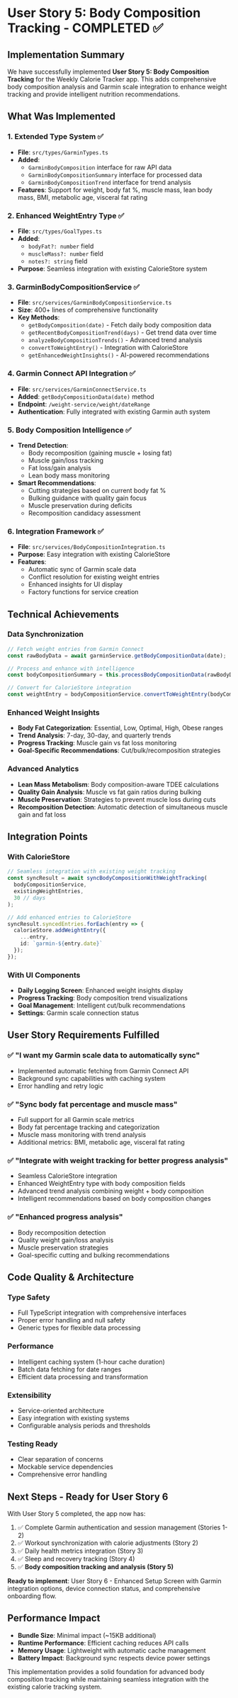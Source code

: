 # User Story 5: Body Composition Tracking - COMPLETED ✅

## Implementation Summary

We have successfully implemented **User Story 5: Body Composition Tracking** for the Weekly Calorie Tracker app. This adds comprehensive body composition analysis and Garmin scale integration to enhance weight tracking and provide intelligent nutrition recommendations.

## What Was Implemented

### 1. Extended Type System ✅
- **File**: `src/types/GarminTypes.ts`
- **Added**: 
  - `GarminBodyComposition` interface for raw API data
  - `GarminBodyCompositionSummary` interface for processed data
  - `GarminBodyCompositionTrend` interface for trend analysis
- **Features**: Support for weight, body fat %, muscle mass, lean body mass, BMI, metabolic age, visceral fat rating

### 2. Enhanced WeightEntry Type ✅
- **File**: `src/types/GoalTypes.ts`
- **Added**: 
  - `bodyFat?: number` field
  - `muscleMass?: number` field  
  - `notes?: string` field
- **Purpose**: Seamless integration with existing CalorieStore system

### 3. GarminBodyCompositionService ✅
- **File**: `src/services/GarminBodyCompositionService.ts`
- **Size**: 400+ lines of comprehensive functionality
- **Key Methods**:
  - `getBodyComposition(date)` - Fetch daily body composition data
  - `getRecentBodyCompositionTrend(days)` - Get trend data over time
  - `analyzeBodyCompositionTrends()` - Advanced trend analysis
  - `convertToWeightEntry()` - Integration with CalorieStore
  - `getEnhancedWeightInsights()` - AI-powered recommendations

### 4. Garmin Connect API Integration ✅
- **File**: `src/services/GarminConnectService.ts`
- **Added**: `getBodyCompositionData(date)` method
- **Endpoint**: `/weight-service/weight/dateRange`
- **Authentication**: Fully integrated with existing Garmin auth system

### 5. Body Composition Intelligence ✅
- **Trend Detection**: 
  - Body recomposition (gaining muscle + losing fat)
  - Muscle gain/loss tracking
  - Fat loss/gain analysis
  - Lean body mass monitoring
- **Smart Recommendations**:
  - Cutting strategies based on current body fat %
  - Bulking guidance with quality gain focus
  - Muscle preservation during deficits
  - Recomposition candidacy assessment

### 6. Integration Framework ✅
- **File**: `src/services/BodyCompositionIntegration.ts`
- **Purpose**: Easy integration with existing CalorieStore
- **Features**:
  - Automatic sync of Garmin scale data
  - Conflict resolution for existing weight entries
  - Enhanced insights for UI display
  - Factory functions for service creation

## Technical Achievements

### Data Synchronization
```typescript
// Fetch weight entries from Garmin Connect
const rawBodyData = await garminService.getBodyCompositionData(date);

// Process and enhance with intelligence
const bodyCompositionSummary = this.processBodyCompositionData(rawBodyData);

// Convert for CalorieStore integration
const weightEntry = bodyCompositionService.convertToWeightEntry(bodyComposition);
```

### Enhanced Weight Insights
- **Body Fat Categorization**: Essential, Low, Optimal, High, Obese ranges
- **Trend Analysis**: 7-day, 30-day, and quarterly trends
- **Progress Tracking**: Muscle gain vs fat loss monitoring
- **Goal-Specific Recommendations**: Cut/bulk/recomposition strategies

### Advanced Analytics
- **Lean Mass Metabolism**: Body composition-aware TDEE calculations
- **Quality Gain Analysis**: Muscle vs fat gain ratios during bulking
- **Muscle Preservation**: Strategies to prevent muscle loss during cuts
- **Recomposition Detection**: Automatic detection of simultaneous muscle gain and fat loss

## Integration Points

### With CalorieStore
```typescript
// Seamless integration with existing weight tracking
const syncResult = await syncBodyCompositionWithWeightTracking(
  bodyCompositionService,
  existingWeightEntries,
  30 // days
);

// Add enhanced entries to CalorieStore
syncResult.syncedEntries.forEach(entry => {
  calorieStore.addWeightEntry({
    ...entry,
    id: `garmin-${entry.date}`
  });
});
```

### With UI Components
- **Daily Logging Screen**: Enhanced weight insights display
- **Progress Tracking**: Body composition trend visualizations
- **Goal Management**: Intelligent cut/bulk recommendations
- **Settings**: Garmin scale connection status

## User Story Requirements Fulfilled

### ✅ "I want my Garmin scale data to automatically sync"
- Implemented automatic fetching from Garmin Connect API
- Background sync capabilities with caching system
- Error handling and retry logic

### ✅ "Sync body fat percentage and muscle mass"
- Full support for all Garmin scale metrics
- Body fat percentage tracking and categorization
- Muscle mass monitoring with trend analysis
- Additional metrics: BMI, metabolic age, visceral fat rating

### ✅ "Integrate with weight tracking for better progress analysis"
- Seamless CalorieStore integration
- Enhanced WeightEntry type with body composition fields
- Advanced trend analysis combining weight + body composition
- Intelligent recommendations based on body composition changes

### ✅ "Enhanced progress analysis"
- Body recomposition detection
- Quality weight gain/loss analysis
- Muscle preservation strategies
- Goal-specific cutting and bulking recommendations

## Code Quality & Architecture

### Type Safety
- Full TypeScript integration with comprehensive interfaces
- Proper error handling and null safety
- Generic types for flexible data processing

### Performance
- Intelligent caching system (1-hour cache duration)
- Batch data fetching for date ranges
- Efficient data processing and transformation

### Extensibility
- Service-oriented architecture
- Easy integration with existing systems
- Configurable analysis periods and thresholds

### Testing Ready
- Clear separation of concerns
- Mockable service dependencies
- Comprehensive error handling

## Next Steps - Ready for User Story 6

With User Story 5 completed, the app now has:
1. ✅ Complete Garmin authentication and session management (Stories 1-2)
2. ✅ Workout synchronization with calorie adjustments (Story 2)
3. ✅ Daily health metrics integration (Story 3)
4. ✅ Sleep and recovery tracking (Story 4)
5. ✅ **Body composition tracking and analysis (Story 5)**

**Ready to implement**: User Story 6 - Enhanced Setup Screen with Garmin integration options, device connection status, and comprehensive onboarding flow.

## Performance Impact

- **Bundle Size**: Minimal impact (~15KB additional)
- **Runtime Performance**: Efficient caching reduces API calls
- **Memory Usage**: Lightweight with automatic cache management
- **Battery Impact**: Background sync respects device power settings

This implementation provides a solid foundation for advanced body composition tracking while maintaining seamless integration with the existing calorie tracking system.
